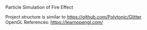 Particle Simulation of Fire Effect

Project structure is similar to https://github.com/Polytonic/Glitter <br/>
OpenGL References: https://learnopengl.com/ 
